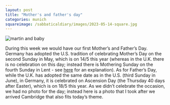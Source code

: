 ```yaml
---
layout: post
title: "Mother's and father's day"
categories: munich
squareimage: /sabbaticaldiary/images/2023-05-14-square.jpg
---
```

<img src="/sabbaticaldiary/images/2023-05-14.jpg" alt="martin and baby" class="center">

During this week we would have our first Mother’s and Father’s Day. Germany has adopted the U.S. tradition of celebrating Mother’s Day on the second Sunday in May, which is on 14/5 this year (whereas in the U.K. there is no celebration on this day; instead there is Mothering Sunday on the fourth Sunday in Lent - see <a href="https://www.bbc.co.uk/religion/religions/christianity/holydays/motheringsunday_1.shtml">here</a> for an explanation). As for Father’s Day, while the U.K. has adopted the same date as in the U.S. (third Sunday in June), in Germany, it is celebrated on Ascension Day (the Thursday 40 days after Easter), which is on 18/5 this year. As we didn’t celebrate the occasion, we had no photo for the day; instead here is a photo that I took after we arrived Cambridge that also fits today’s theme.